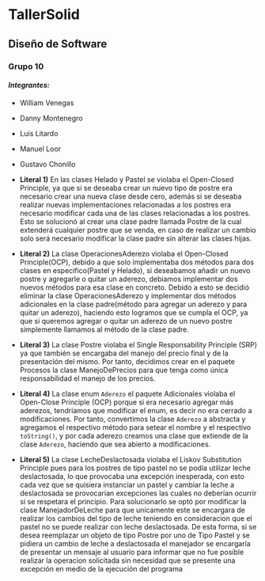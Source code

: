 # TallerSolid

## Diseño de Software

### Grupo 10

#### _Integrantes:_

- William Venegas
- Danny Montenegro
- Luis Litardo
- Manuel Loor
- Gustavo Chonillo


- **Literal 1)** En las clases Helado y Pastel se violaba el Open-Closed Principle, ya que si se deseaba crear un nuevo tipo de postre era necesario crear una nueva clase desde cero, además si se deseaba realizar nuevas implementaciones relacionadas a los postres era necesario modificar cada una de las clases relacionadas a los postres. Esto se solucionó al crear una clase padre llamada Postre de la cual extenderá cualquier postre que se venda, en caso de realizar un cambio solo será necesario modificar la clase padre sin alterar las clases hijas.

- **Literal 2)**  La clase OperacionesAderezo violaba el Open-Closed Principle(OCP), debido a que solo implementaba dos métodos para dos clases en especifico(Pastel y Helado), si deseabamos añadir un nuevo postre y agregarle o quitar un aderezo, debiamos implementar dos nuevos métodos para esa clase en concreto. Debido a esto se decidió eliminar la clase OperacionesAderezo y implementar dos métodos adicionales en la clase padre(método para agregar un aderezo y para quitar un aderezo), haciendo esto logramos que se cumpla el OCP, ya que si queremos agregar o quitar un aderezo de un nuevo postre simplemente llamamos al método de la clase padre.

- **Literal 3)** La clase Postre violaba el Single Responsability Principle (SRP) ya que también se encargaba del manejo del precio final y de la presentación del mismo.
Por tanto, decidimos crear en el paquete Procesos la clase ManejoDePrecios para que tenga como única responsabilidad el manejo de los precios.

- **Literal 4)** La clase enum `Aderezo` el paquete Adicionales violaba el Open-Close Principle (OCP) porque si era necesario agregar más aderezos, tendríamos que modificar el enum, es decir no era cerrado a modificaciones. Por tanto, convertimos la clase `Aderezo` a abstracta y agregamos el respectivo método para setear el nombre y el respectivo `toString()`, y por cada aderezo creamos una clase que extiende de la clase `Aderezo`, haciendo que sea abierto a modificaciones.

- **Literal 5)** La clase LecheDeslactosada violaba el Liskov Substitution Principle pues para los postres de tipo pastel no se podía utilizar leche deslactosada, lo que provocaba una excepción inesperada, con esto cada vez que se quisiera instanciar un pastel y cambiar la leche a deslactosada se provocarian excepciones las cuales no deberían ocurrir si se respetara el principio. Para solucionarlo se optó por modificar la clase ManejadorDeLeche para que unicamente este se encargara de realizar los cambios del tipo de leche teniendo en consideracion que el pastel no se puede realizar con leche deslactosada. De esta forma, si se desea reemplazar un objeto de tipo Postre por uno de Tipo Pastel y se pidiera un cambio de leche a deslactosada el manejador se encargaría de presentar un mensaje al usuario para informar que no fue posible realizar la operacion solicitada sin necesidad que se presente una excepción en medio de la ejecución del programa
